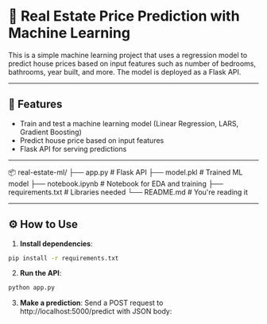 # 🏡 Real Estate Price Prediction with Machine Learning

This is a simple machine learning project that uses a regression model to predict house prices based on input features such as number of bedrooms, bathrooms, year built, and more. The model is deployed as a Flask API.

---

## 🚀 Features

- Train and test a machine learning model (Linear Regression, LARS, Gradient Boosting)
- Predict house price based on input features
- Flask API for serving predictions

---
📦 real-estate-ml/
├── app.py # Flask API
├── model.pkl # Trained ML model
├── notebook.ipynb # Notebook for EDA and training
├── requirements.txt # Libraries needed
└── README.md # You're reading it


---

## ⚙️ How to Use

1. **Install dependencies**:
```bash
pip install -r requirements.txt
```

2. **Run the API**:
```bash
python app.py
```

3. **Make a prediction**:
Send a POST request to http://localhost:5000/predict with JSON body:


